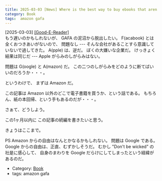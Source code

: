 ```yaml
---
title: 2025-03-03 [News] Where is the best way to buy ebooks that aren’t Amazon ---GAFA 離れ計画の第一歩、まずは Amazon から
category: Book
tags:  amazon gafa
---
```


[2025-03-03] [[Good-E-Reader]](https://goodereader.com/blog/electronic-readers/where-is-the-best-way-to-buy-ebooks-that-arent-amazon?utm_source=pocket_saves)  
 もう遅いのかもしれないが、
GAFA の泥沼から脱出したい。
F(acabook) とは全くおつきあいがないので、
問題なし ---
そんな会社があることすら意識していないで過してきた。
A(pple) は、逆だ。
ぼくの大嫌いな企業だ。
けっきょく結果は同じだ ---
Apple がらみのしがらみはない。

 問題は G(oogle) と A(mazon) だ。
この二つのしがらみをどのように断てばいいのだろうか・・・。

 というわけで、
まずは Amazon だ。

 この記事は Amazon 以外のどこで電子書籍を買うか、という話である。
もちろん、紙の本回帰、という手もあるのだが・・・。

 さぁて、どうしよう。

 この1ヶ月以内に
この記事の続編を書きたいと思う。

 きょうはここまで。

 PS Amazon からの自由はなんとかなるかもしれない。
問題は Google である。
Google からの自由は、正直、むずかしそうだ。
むかし "Don't be wicked" の社是に感心して、
自身のまわりを Google だらけにしてしまったという経緯があるのだ。

- Category: [Book](https://merapano.github.io/categories.html#Book)
- tags:  amazon gafa

